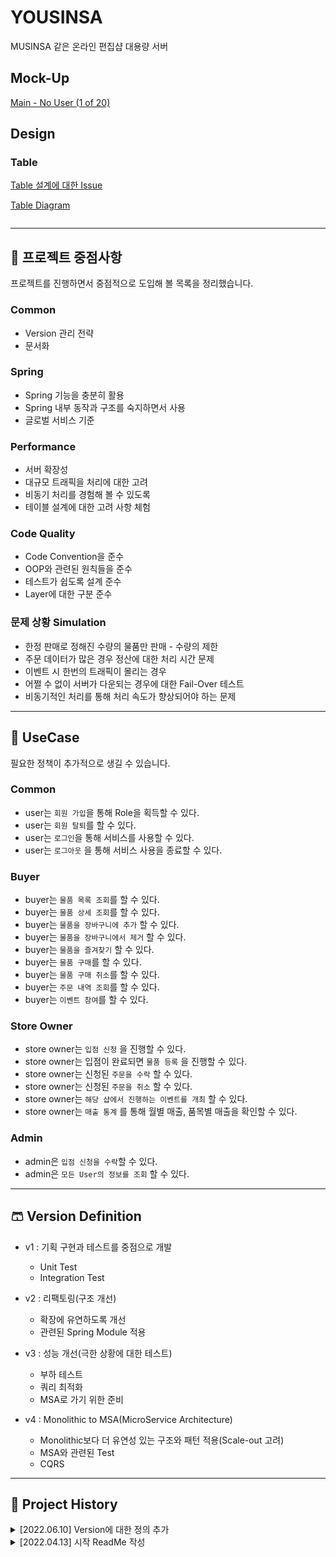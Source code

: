 # YOUSINSA
MUSINSA 같은 온라인 편집샵 대용량 서버

## Mock-Up

[Main - No User (1 of 20)](https://ovenapp.io/project/PGw27rPWTmydr8mpmbRVAZYTZurQXuV6#7YCsA)

## Design

### Table
[Table 설계에 대한 Issue](https://github.com/f-lab-edu/yousinsa/issues/5)

[Table Diagram](https://dbdiagram.io/d/626c11c695e7f23c619ca37d)

<img src="https://user-images.githubusercontent.com/25685282/166242241-7685315d-fc17-4bc4-abce-a65d3a71c318.png" alt="">

---
## 👕 프로젝트 중점사항

프로젝트를 진행하면서 중점적으로 도입해 볼 목록을 정리했습니다.

### Common

- Version 관리 전략
- 문서화

### Spring

- Spring 기능을 충분히 활용
- Spring 내부 동작과 구조를 숙지하면서 사용
- 글로벌 서비스 기준

### Performance

- 서버 확장성
- 대규모 트래픽을 처리에 대한 고려
- 비동기 처리를 경험해 볼 수 있도록
- 테이블 설계에 대한 고려 사항 체험

### Code Quality

- Code Convention을 준수
- OOP와 관련된 원칙들을 준수
- 테스트가 쉽도록 설계 준수
- Layer에 대한 구분 준수

### 문제 상황 Simulation

- 한정 판매로 정해진 수량의 물품만 판매 - 수량의 제한
- 주문 데이터가 많은 경우 정산에 대한 처리 시간 문제
- 이벤트 시 한번의 트래픽이 몰리는 경우
- 어쩔 수 없이 서버가 다운되는 경우에 대한 Fail-Over 테스트
- 비동기적인 처리를 통해 처리 속도가 향상되어야 하는 문제

---

## 👖 UseCase

필요한 정책이 추가적으로 생길 수 있습니다.

### Common

- user는 `회원 가입`을 통해 Role을 획득할 수 있다.
- user는 `회원 탈퇴`를 할 수 있다.
- user는 `로그인`을 통해 서비스를 사용할 수 있다.
- user는 `로그아웃` 을 통해 서비스 사용을 종료할 수 있다.

### Buyer

- buyer는 `물품 목록 조회`를 할 수 있다.
- buyer는 `물품 상세 조회`를 할 수 있다.
- buyer는 `물품을 장바구니에 추가` 할 수 있다.
- buyer는 `물품을 장바구니에서 제거` 할 수 있다.
- buyer는 `물품을 즐겨찾기` 할 수 있다.
- buyer는 `물품 구매`를 할 수 있다.
- buyer는 `물품 구매 취소`를 할 수 있다.
- buyer는 `주문 내역 조회`를 할 수 있다.
- buyer는 `이벤트 참여`를 할 수 있다.

### Store Owner

- store owner는 `입점 신청` 을 진행할 수 있다.
- store owner는 입점이 완료되면 `물품 등록` 을 진행할 수 있다.
- store owner는 신청된 `주문을 수락` 할 수 있다.
- store owner는 신청된 `주문을 취소` 할 수 있다.
- store owner는 `해당 샵에서 진행하는 이벤트를 개최` 할 수 있다.
- store owner는 `매출 통계` 를 통해 월별 매출, 품목별 매출을 확인할 수 있다.

### Admin

- admin은 `입점 신청을 수락`할 수 있다.
- admin은 `모든 User의 정보를 조회` 할 수 있다.

---

## 🩳 Version Definition

- v1 : 기획 구현과 테스트를 중점으로 개발
    - Unit Test
    - Integration Test


- v2 : 리팩토링(구조 개선)
    - 확장에 유연하도록 개선
    - 관련된 Spring Module 적용


- v3 : 성능 개선(극한 상황에 대한 테스트)
    - 부하 테스트
    - 쿼리 최적화
    - MSA로 가기 위한 준비


- v4 : Monolithic to MSA(MicroService Architecture)
    - Monolithic보다 더 유연성 있는 구조와 패턴 적용(Scale-out 고려)
    - MSA와 관련된 Test
    - CQRS

---

## 🦺 Project History

<details>
<summary>[2022.06.10] Version에 대한 정의 추가</summary>
<div markdown="1">

- [x] Version(Phase)에 대한 정의 추가
    - Version 1, 2, 3, 4


- [x] v1 Schedule에 대한 부분 등록
    - https://github.com/f-lab-edu/yousinsa/milestones

</div>
</details>

<details>
<summary>[2022.04.13] 시작 ReadMe 작성</summary>
<div markdown="1">

- [x]  Mock-Up 만들기(04/10일 내로 완료 후 취합, 4/11 멘토님에게 검토)
- [x]  Naming 결정 - 마신사, 유신사
- [x]  Category - 상의, 하의, 아우터 (이 안에서도 추리기)
- [x]  우리만의 프로젝트 중점 사항 정하기

**[예시]**

       - Spring MVC 기능을 충분하고 잘 활용하기
       - Coding Convention 정하기
       - OOP와 관련된 원칙들을 준수
       - 테스트가 쉬운 코드를 작성
       - 백엔드 실무에서 발생할 수 있는 문제를 해결할 수 있도록 설계하기

- [x]  Role 정리
- [x]  문제 상황 Simulation

**[예시]**

       - 한정 판매로 정해진 수량의 물품만 판매 - 수량의 제한
       - 결제 데이터가 많은 경우 정산에 대한 처리 시간 문제
       - 이벤트 시 한번의 트래픽이 몰리는 경우
       - 결제 도중 시스템이 다운될 경우에 대한 결제에 대한 롤백 처리
       - 어쩔 수 없이 서버가 다운되는 경우에 대한 Fail-Over 테스트

</div>
</details>
